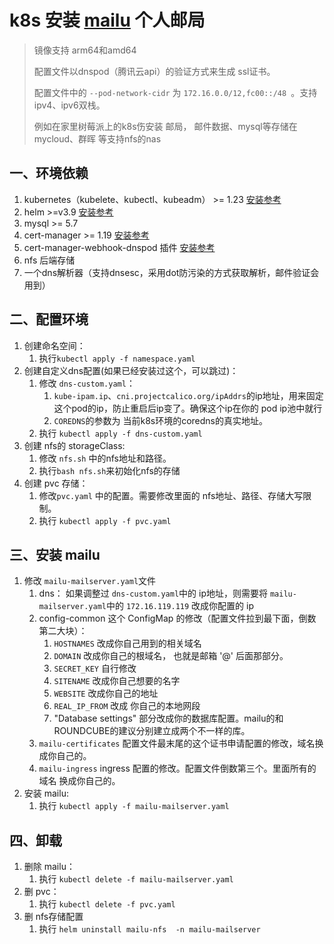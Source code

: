 # k8s 安装 [mailu](https://github.com/Mailu/Mailu) 个人邮局 
> 镜像支持 arm64和amd64
> 
> 配置文件以dnspod（腾讯云api）的验证方式来生成 ssl证书。
> 
> 配置文件中的 `--pod-network-cidr` 为 `172.16.0.0/12,fc00::/48 `。支持ipv4、ipv6双栈。
> 
> 例如在家里树莓派上的k8s伤安装 邮局， 邮件数据、mysql等存储在 mycloud、群晖 等支持nfs的nas
## 一、环境依赖
1. kubernetes（kubelete、kubectl、kubeadm） >= 1.23 [安装参考](https://github.com/scjtqs2/kubernets-installer)
2. helm >=v3.9     [安装参考](https://github.com/scjtqs2/kubernets-installer)
3. mysql >= 5.7
4. cert-manager >= 1.19          [安装参考](https://github.com/scjtqs2/kubernets-installer)
5. cert-manager-webhook-dnspod 插件 [安装参考](https://github.com/scjtqs2/kubernets-installer)
6. nfs 后端存储
7. 一个dns解析器（支持dnsesc，采用dot防污染的方式获取解析，邮件验证会用到）

## 二、配置环境
1. 创建命名空间：
   1. 执行`kubectl apply -f namespace.yaml`
2. 创建自定义dns配置(如果已经安装过这个，可以跳过)：
   1. 修改 `dns-custom.yaml`：
      1. `kube-ipam.ip`、`cni.projectcalico.org/ipAddrs`的ip地址，用来固定这个pod的ip，防止重启后ip变了。确保这个ip在你的 pod ip池中就行
      2. `COREDNS`的参数为 当前k8s环境的coredns的真实地址。
   2. 执行 `kubectl apply -f dns-custom.yaml`
3. 创建 nfs的 storageClass:
   1. 修改 `nfs.sh` 中的nfs地址和路径。
   2. 执行`bash nfs.sh`来初始化nfs的存储
4. 创建 pvc 存储：
   1. 修改`pvc.yaml` 中的配置。需要修改里面的 nfs地址、路径、存储大写限制。
   2. 执行 `kubectl apply -f pvc.yaml`

## 三、安装 mailu
1. 修改 `mailu-mailserver.yaml`文件
   1. dns： 如果调整过 `dns-custom.yaml`中的 ip地址，则需要将 `mailu-mailserver.yaml`中的 `172.16.119.119` 改成你配置的 ip
   2. config-common 这个 ConfigMap 的修改（配置文件拉到最下面，倒数第二大块）：
      1. `HOSTNAMES` 改成你自己用到的相关域名
      2. `DOMAIN` 改成你自己的根域名， 也就是邮箱 '@' 后面那部分。
      3. `SECRET_KEY` 自行修改
      4. `SITENAME` 改成你自己想要的名字
      5. `WEBSITE` 改成你自己的地址
      6. `REAL_IP_FROM` 改成 你自己的本地网段
      7. "Database settings" 部分改成你的数据库配置。mailu的和ROUNDCUBE的建议分别建立成两个不一样的库。
   3. `mailu-certificates` 配置文件最末尾的这个证书申请配置的修改，域名换成你自己的。
   4. `mailu-ingress` ingress 配置的修改。配置文件倒数第三个。里面所有的域名 换成你自己的。
2. 安装 mailu:
   1. 执行 `kubectl apply -f mailu-mailserver.yaml`

## 四、卸载
1. 删除 mailu： 
   1. 执行 `kubectl delete -f mailu-mailserver.yaml`
2. 删 pvc：
   1. 执行 `kubectl delete -f pvc.yaml`
3. 删 nfs存储配置
   1. 执行 `helm uninstall mailu-nfs  -n mailu-mailserver`
